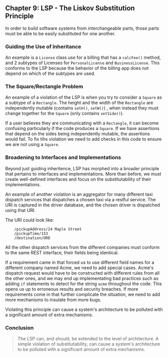 ## Chapter 9: LSP - The Liskov Substitution Principle

In order to build software systems from interchangeable parts, those parts must be able to be easily substituted for one another.

### Guiding the Use of Inheritance

An example is a `License` class use for a billing that has a `calcFee()` method, and 2 subtypes of Licenses for `PersonalLicense` and `BusinessLicense`. This conforms to the LSP because the behavior of the billing app does not depend on which of the subtypes are used.

### The Square/Rectangle Problem

An example of a violation of the LSP is when you try to consider a `Square` as a subtype of a `Rectangle`. The height and the width of the `Rectangle` are independently mutable (contains `setH()`, `setW()`) , when instead they must change together for the `Square` (only contains `setSide()`).

If a user believes they are communicating with a `Rectangle`, it can become confusing particularly if the code produces a `Square`. If we have assertions that depend on the sides being independently mutable, the assertions would fail. To fix tihs violation we need to add checks in this code to ensure we are not using a `Square`.

### Broadening to Interfaces and Implementations

Beyond just guiding inheritence, LSP has morphed into a broader principle that pertains to interfaces and implementations. More than before, we must create well-defined interfaces and focus on the substitutability of their implementations.

An example of another violation is an aggregator for many different taxi dispatch services that dispatches a chosen taxi via a restful service. The URI is captured in the driver database, and the chosen driver is dispatched using that URI.

The URI could look like:

```purplecab.com/driver/Bob
    /pickupAddress/24 Maple Street
    /pickupTime/153
    /destination/ORD
```

All the other dispatch services from the different companies must conform to the same REST interface, their fields being identical.

If a requirement came in that forced us to use different field names for a different company named Acme, we need to add special cases. Acme's dispatch request would have to be constructed with different rules from all the other ones, and we may end up implementating bad practices such as adding `if` statements to detect for the string `acme` throughout the code. This opens us up to erroneous results and security breaches. If more requirements come in that further complicate the situation, we need to add more mechanisms to insulate from more bugs.

Violating this principle can cause a system's architecture to be polluted with a significant amount of extra mechanisms.

### Conclusion

> The LSP can, and should, be extended to the level of architecture. A simple violation of substitutability, can cause a system's architecture to be polluted with a significant amount of extra mechanisms.
